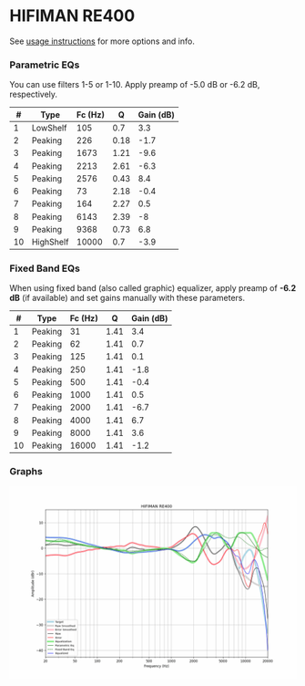 # HIFIMAN RE400
See [usage instructions](https://github.com/jaakkopasanen/AutoEq#usage) for more options and info.

### Parametric EQs
You can use filters 1-5 or 1-10. Apply preamp of -5.0 dB or -6.2 dB, respectively.

|   # | Type      |   Fc (Hz) |    Q |   Gain (dB) |
|-----|-----------|-----------|------|-------------|
|   1 | LowShelf  |       105 | 0.7  |         3.3 |
|   2 | Peaking   |       226 | 0.18 |        -1.7 |
|   3 | Peaking   |      1673 | 1.21 |        -9.6 |
|   4 | Peaking   |      2213 | 2.61 |        -6.3 |
|   5 | Peaking   |      2576 | 0.43 |         8.4 |
|   6 | Peaking   |        73 | 2.18 |        -0.4 |
|   7 | Peaking   |       164 | 2.27 |         0.5 |
|   8 | Peaking   |      6143 | 2.39 |        -8   |
|   9 | Peaking   |      9368 | 0.73 |         6.8 |
|  10 | HighShelf |     10000 | 0.7  |        -3.9 |

### Fixed Band EQs
When using fixed band (also called graphic) equalizer, apply preamp of **-6.2 dB** (if available) and set gains manually with these parameters.

|   # | Type    |   Fc (Hz) |    Q |   Gain (dB) |
|-----|---------|-----------|------|-------------|
|   1 | Peaking |        31 | 1.41 |         3.4 |
|   2 | Peaking |        62 | 1.41 |         0.7 |
|   3 | Peaking |       125 | 1.41 |         0.1 |
|   4 | Peaking |       250 | 1.41 |        -1.8 |
|   5 | Peaking |       500 | 1.41 |        -0.4 |
|   6 | Peaking |      1000 | 1.41 |         0.5 |
|   7 | Peaking |      2000 | 1.41 |        -6.7 |
|   8 | Peaking |      4000 | 1.41 |         6.7 |
|   9 | Peaking |      8000 | 1.41 |         3.6 |
|  10 | Peaking |     16000 | 1.41 |        -1.2 |

### Graphs
![](./HIFIMAN%20RE400.png)
